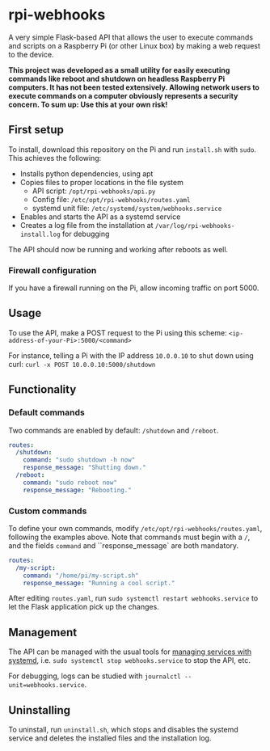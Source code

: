 # rpi-webhooks

A very simple Flask-based API that allows the user to execute commands and scripts on a Raspberry Pi (or other Linux box) by making a web request to the device.

**This project was developed as a small utility for easily executing commands like reboot and shutdown on headless Raspberry Pi computers. It has not been tested extensively. Allowing network users to execute commands on a computer obviously represents a security concern. To sum up: Use this at your own risk!**

## First setup

To install, download this repository on the Pi and run `install.sh` with `sudo`. This achieves the following:

- Installs python dependencies, using apt
- Copies files to proper locations in the file system
  - API script: `/opt/rpi-webhooks/api.py`
  - Config file: `/etc/opt/rpi-webhooks/routes.yaml`
  - systemd unit file: `/etc/systemd/system/webhooks.service`
- Enables and starts the API as a systemd service
- Creates a log file from the installation at `/var/log/rpi-webhooks-install.log` for debugging

The API should now be running and working after reboots as well.

### Firewall configuration

If you have a firewall running on the Pi, allow incoming traffic on port 5000.

## Usage

To use the API, make a POST request to the Pi using this scheme: `<ip-address-of-your-Pi>:5000/<command>`

For instance, telling a Pi with the IP address `10.0.0.10` to shut down using curl:
`curl -x POST 10.0.0.10:5000/shutdown`

## Functionality

### Default commands

Two commands are enabled by default: `/shutdown` and `/reboot`.

```yaml title="/etc/opt/rpi-webhooks/routes.yaml"
routes:
  /shutdown:
    command: "sudo shutdown -h now"
    response_message: "Shutting down."
  /reboot:
    command: "sudo reboot now"
    response_message: "Rebooting."
```

### Custom commands

To define your own commands, modify `/etc/opt/rpi-webhooks/routes.yaml`, following the examples above. Note that commands must begin with a `/`, and the fields `command` and ``response_message` are both mandatory.

```yaml title="/etc/opt/rpi-webhooks/routes.yaml"
routes:
  /my-script:
    command: "/home/pi/my-script.sh"
    response_message: "Running a cool script."
```

After editing `routes.yaml`, run `sudo systemctl restart webhooks.service` to let the Flask application pick up the changes.

## Management

The API can be managed with the usual tools for [managing services with systemd](https://docs.redhat.com/en/documentation/red_hat_enterprise_linux/7/html/system_administrators_guide/chap-managing_services_with_systemd#sect-Managing_Services_with_systemd-Services), i.e. `sudo systemctl stop webhooks.service` to stop the API, etc.

For debugging, logs can be studied with `journalctl --unit=webhooks.service`.

## Uninstalling

To uninstall, run `uninstall.sh`, which stops and disables the systemd service and deletes the installed files and the installation log.
